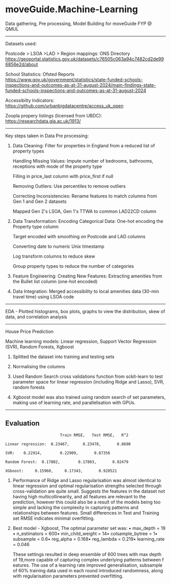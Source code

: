 # moveGuide.Machine-Learning

Data gathering, Pre processing, Model Building for moveGuide FYP @ QMUL

---
Datasets used:

Postcode > LSOA >LAD > Region mappings:
ONS Directory https://geoportal.statistics.gov.uk/datasets/c76505c063a94c7482cd2de996856e2d/about

School Statistics:
Ofsted Reports https://www.gov.uk/government/statistics/state-funded-schools-inspections-and-outcomes-as-at-31-august-2024/main-findings-state-funded-schools-inspections-and-outcomes-as-at-31-august-2024

Accessibilty Indicators:
https://github.com/urbanbigdatacentre/access_uk_open

Zoopla propery listings (licensed from UBDC):
https://researchdata.gla.ac.uk/1913/

---
Key steps taken in Data Pre processing:

1. Data Cleaning:
Filter for properties in England from a reduced list of property types

	Handling Missing Values: Impute number of bedrooms, bathrooms, receptions with mode of the property type

	Filling in price_last column with price_first if null

	Removing Outliers: Use percentiles to remove outliers 

	Correcting Inconsistencies: Rename features to match columns from Gen 1 and Gen 2 datasets

	Mapped Gen 2's LSOA, Gen 1's TTWA to common LAD22CD column

3. Data Transformation:
Encoding Categorical Data:
One-hot encoding the Property type column

	Target encoded with smoothing on Postcode and LAD columns

	Converting date to numeric Unix timestamp


	Log transform  columns to reduce skew

	Group property types to reduce the number of categories

4. Feature Engineering:
	Creating New Features:
	Extracting amenities from the Bullet list column (one-hot encoded) 

5. Data Integration: 
	Merged accessibility to local amenities data (30-min travel time) using LSOA code

---
EDA - Plotted histograms, box plots, graphs to view the distribution, skew of data, and correlation analysis

---
House Price Prediction

Machine learning models:
Linear regression, Support Vector Regression (SVR),
Random Forests,
Xgboost

1. Splitted the dataset into training and testing sets

2. Normalising the columns

3. Used Random Search cross validations function from sckit-learn to test parameter space for linear regression (including Ridge and Lasso), SVR, random forests

4. Xgboost model was also trained using random search of set parameters, making use of learning rate, and parallelisation with GPUs.

---
## Evaluation



			                Train RMSE,   Test RMSE,   R^2
	                    
	Linear regression:	0.23467,  	  0.23478,  	 0.8690
	
	SVR:	0.22914,	    0.22909,	   0.87356
	
	Random Forest:	0.17802,	    0.17803,	   0.92479
	
	XGboost:	 0.15960,  	  0.17343,  	 0.928521

1. Performance of Ridge and Lasso regularisation was almost identical to linear regression and optimal regularisation strengths selected through cross-validation are quite small. 
Suggests the features in the dataset not having high multicollinearity, and all features are relevant to the prediction, however this could also be a result of the models being too simple and lacking the complexity in capturing patterns and relationships between features. Small differences in Test and Training set RMSE indicates minimal overfitting.

2. Best model - Xgboost, The optimal parameter set was:
 •	max_depth = 19 •	n_estimators = 600•	min_child_weight = 14•	colsample_bytree = 1•	subsample = 0.6•	reg_alpha = 0.168•	reg_lambda = 0.219•	learning_rate = 0.046 

	These settings resulted in deep ensemble of 600 trees with max depth of 19,more capable of capturing complex underlying patterns between f		eatures. The use of a learning rate improved       generalisation, subsample of 60% training data used in each round introduced randomness, 	along with regularisation parameters prevented overfitting.




